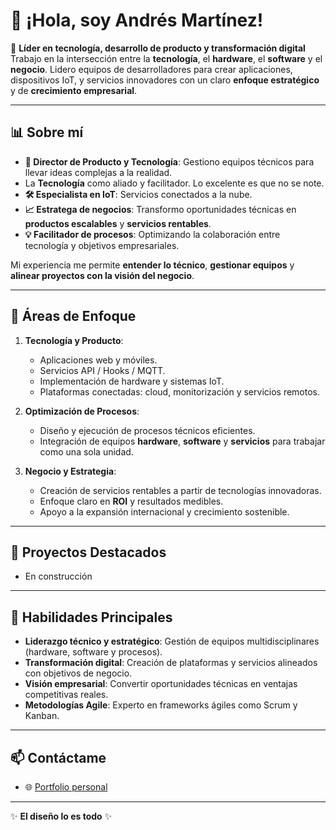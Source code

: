 # 👋 ¡Hola, soy Andrés Martínez!  

🚀 **Líder en tecnología, desarrollo de producto y transformación digital**  
Trabajo en la intersección entre la **tecnología**, el **hardware**, el **software** y el **negocio**. Lidero equipos de desarrolladores para crear aplicaciones, dispositivos IoT, y servicios innovadores con un claro **enfoque estratégico** y de **crecimiento empresarial**.  

---

## 📊 **Sobre mí**
- **🎯 Director de Producto y Tecnología**: Gestiono equipos técnicos para llevar ideas complejas a la realidad.
- La **Tecnología** como aliado y facilitador. Lo excelente es que no se note.
- **🛠 Especialista en IoT**: Servicios conectados a la nube.  
- **📈 Estratega de negocios**: Transformo oportunidades técnicas en **productos escalables** y **servicios rentables**.  
- **💡 Facilitador de procesos**: Optimizando la colaboración entre tecnología y objetivos empresariales.  

Mi experiencia me permite **entender lo técnico**, **gestionar equipos** y **alinear proyectos con la visión del negocio**.  

---

## 🚀 **Áreas de Enfoque**
1. **Tecnología y Producto**:
   - Aplicaciones web y móviles.
   - Servicios API / Hooks / MQTT.
   - Implementación de hardware y sistemas IoT.  
   - Plataformas conectadas: cloud, monitorización y servicios remotos.

2. **Optimización de Procesos**:
   - Diseño y ejecución de procesos técnicos eficientes.  
   - Integración de equipos **hardware**, **software** y **servicios** para trabajar como una sola unidad.

3. **Negocio y Estrategia**:
   - Creación de servicios rentables a partir de tecnologías innovadoras.  
   - Enfoque claro en **ROI** y resultados medibles.  
   - Apoyo a la expansión internacional y crecimiento sostenible.

---

## 🌟 **Proyectos Destacados**
- En construcción

---

## 💼 **Habilidades Principales**
- **Liderazgo técnico y estratégico**: Gestión de equipos multidisciplinares (hardware, software y procesos).  
- **Transformación digital**: Creación de plataformas y servicios alineados con objetivos de negocio.  
- **Visión empresarial**: Convertir oportunidades técnicas en ventajas competitivas reales.  
- **Metodologías Agile**: Experto en frameworks ágiles como Scrum y Kanban.  

---

## 📫 **Contáctame**  
- 🌐 [Portfolio personal](https://andresjoz.com)  

---
  
✨ **El diseño lo es todo** ✨  
